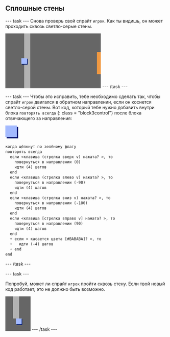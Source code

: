 ## Сплошные стены

\--- task \--- Cнова проверь свой спрайт `игрок`. Как ты видишь, он может проходить сквозь светло-серые стены.

![screenshot](images/world-walls.png) \--- /task \---

\--- task \--- Чтобы это исправить, тебе необходимо сделать так, чтобы спрайт `игрок` двигался в обратном направлении, если он коснется светло-серой стены. Вот код, который тебе нужно добавить внутри блока `повторять всегда` {: class = "block3control"} после блока отвечающего за направления:

![player](images/player.png)

```blocks3
когда щёлкнут по зелёному флагу
повторять всегда 
  если <клавиша (стрелка вверх v) нажата? >, то 
    повернуться в направлении (0)
    идти (4) шагов
  end
  если <клавиша (стрелка влево v) нажата? >, то 
    повернуться в направлении (-90)
    идти (4) шагов
  end
  если <клавиша (стрелка вниз v) нажата? >, то 
    повернуться в направлении (-180)
    идти (4) шагов
  end
  если <клавиша [стрелка вправо v] нажата? >, то 
    повернуться в направлении (90)
    идти (4) шагов
  end
  + если < касается цвета [#BABABA]? >, то 
  +   идти (-4) шагов
  + end
end
```

\--- /task \---

\--- task \---

Попробуй, может ли спрайт `игрок` пройти сквозь стену. Если твой новый код работает, это не должно быть возможно.

![screenshot](images/world-walls-test.png) \--- /task \---